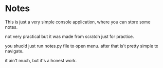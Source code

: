 # Notes
This is just a very simple console application, where you can store some notes. 

not very practical but it was made from scratch just for practice.

you shuold just run notes.py file to open menu. 
after that is't pretty simple to navigate.

it ain't much, but it's a honest work.

